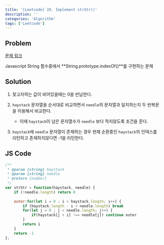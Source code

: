 ```yaml
---
title: '[Leetcode] 28. Implement strStr()'
description: ''
categories: 'Algorithm'
tags: ['Leetcode']
---
```


## Problem

[문제 링크](https://leetcode.com/problems/implement-strstr/)

Javascript String 함수중에서 **String.prototype.indexOf()**를 구현하는 문제

## Solution

1. 찾고자하는 값이 비어있을때는 0을 반납한다.

2. `haystack` 문자열을 순서대로 비교하면서 `needle`의 문자열과 일치하는지 두 반복문을 이용해서 비교한다.
    - 이때 `haystack`이 남은 문자열수가 `needle` 보다 적지않도록 조건을 준다.

3. `haystack`에 `needle` 문자열이 존재하는 경우 현재 순환중인 `haystack`의 인덱스를 리턴하고 존재하지않다면 -1을 리턴한다.

## JS Code

```js
/**
 * @param {string} haystack
 * @param {string} needle
 * @return {number}
 */
var strStr = function(haystack, needle) {
    if (!needle.length) return 0
    
    outer:for(let i = 0 ; i < haystack.length; i++) {
        if (haystack.length - i < needle.length) break
        for(let j = 0 ; j < needle.length; j++) {
            if(haystack[j + i] !== needle[j]) continue outer
        }
        return i
    }
    return -1
};
```

